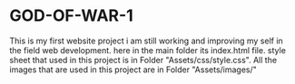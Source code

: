 # GOD-OF-WAR-1
This is my first website project
i am still working and improving my self in the field web development.
here in the main folder its index.html file.
style sheet that used in this project is in Folder "Assets/css/style.css".
All the images that are used in this project are in Folder "Assets/images/"
